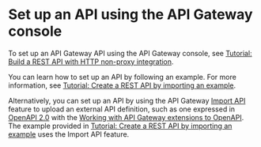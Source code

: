 # Set up an API using the API Gateway console<a name="create-api-using-console"></a>

 To set up an API Gateway API using the API Gateway console, see [Tutorial: Build a REST API with HTTP non\-proxy integration](api-gateway-create-api-step-by-step.md)\. 

 You can learn how to set up an API by following an example\. For more information, see [Tutorial: Create a REST API by importing an example](api-gateway-create-api-from-example.md)\. 

 Alternatively, you can set up an API by using the API Gateway [Import API](api-gateway-import-api.md) feature to upload an external API definition, such as one expressed in [OpenAPI 2\.0](https://github.com/OAI/OpenAPI-Specification/blob/master/versions/2.0.md) with the [Working with API Gateway extensions to OpenAPI](api-gateway-swagger-extensions.md)\. The example provided in [Tutorial: Create a REST API by importing an example](api-gateway-create-api-from-example.md) uses the Import API feature\. 